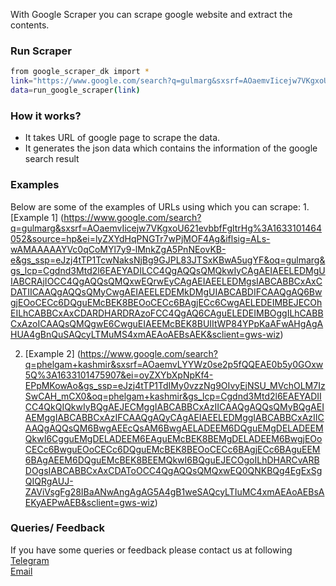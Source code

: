 With Google Scraper you can scrape google website and extract the contents.



### Run Scraper
```sh
from google_scraper_dk import *
link="https://www.google.com/search?q=gulmarg&sxsrf=AOaemvIicejw7VKgxoU621evbbfFgltrHg%3A1633101464052&source=hp&ei=lyZXYdHqPNGTr7wPjMOF4Ag&iflsig=ALs-wAMAAAAAYVc0qCoMYl7y9-lMnkZgA5PnNEovKB-e&gs_ssp=eJzj4tTP1TcwNaksNjBg9GJPL83JTSxKBwA5ugYF&oq=gulmarg&gs_lcp=Cgdnd3Mtd2l6EAEYADILCC4QgAQQsQMQkwIyCAgAEIAEELEDMgUIABCRAjIOCC4QgAQQsQMQxwEQrwEyCAgAEIAEELEDMgsIABCABBCxAxCDATIICAAQgAQQsQMyCwgAEIAEELEDEMkDMgUIABCABDIFCAAQgAQ6BwgjEOoCECc6DQguEMcBEK8BEOoCECc6BAgjECc6CwgAELEDEIMBEJECOhEILhCABBCxAxCDARDHARDRAzoFCC4QgAQ6CAguELEDEIMBOggILhCABBCxAzoICAAQsQMQgwE6CwguEIAEEMcBEK8BUIItWP84YPpKaAFwAHgAgAHUA4gBnQuSAQcyLTMuMS4xmAEAoAEBsAEK&sclient=gws-wiz"
data=run_google_scraper(link)
```

### How it works?
* It takes URL of google page to scrape the data.
* It generates the json data which contains the information of the google search result
​
​
### Examples
Below are some of the examples of URLs using which you can scrape:
1. 
[Example 1] (https://www.google.com/search?q=gulmarg&sxsrf=AOaemvIicejw7VKgxoU621evbbfFgltrHg%3A1633101464052&source=hp&ei=lyZXYdHqPNGTr7wPjMOF4Ag&iflsig=ALs-wAMAAAAAYVc0qCoMYl7y9-lMnkZgA5PnNEovKB-e&gs_ssp=eJzj4tTP1TcwNaksNjBg9GJPL83JTSxKBwA5ugYF&oq=gulmarg&gs_lcp=Cgdnd3Mtd2l6EAEYADILCC4QgAQQsQMQkwIyCAgAEIAEELEDMgUIABCRAjIOCC4QgAQQsQMQxwEQrwEyCAgAEIAEELEDMgsIABCABBCxAxCDATIICAAQgAQQsQMyCwgAEIAEELEDEMkDMgUIABCABDIFCAAQgAQ6BwgjEOoCECc6DQguEMcBEK8BEOoCECc6BAgjECc6CwgAELEDEIMBEJECOhEILhCABBCxAxCDARDHARDRAzoFCC4QgAQ6CAguELEDEIMBOggILhCABBCxAzoICAAQsQMQgwE6CwguEIAEEMcBEK8BUIItWP84YPpKaAFwAHgAgAHUA4gBnQuSAQcyLTMuMS4xmAEAoAEBsAEK&sclient=gws-wiz)

2. [Example 2] (https://www.google.com/search?q=phelgam+kashmir&sxsrf=AOaemvLYYWz0se2p5fQQEAE0b5y0GOxw5Q%3A1633101475907&ei=oyZXYbXpNpKf4-EPpMKowAo&gs_ssp=eJzj4tTP1TdIMy0vzzNg9OIvyEjNSU_MVchOLM7IzSwCAH_mCX0&oq=phelgam+kashmir&gs_lcp=Cgdnd3Mtd2l6EAEYADIICC4QkQIQkwIyBQgAEJECMggIABCABBCxAzIICAAQgAQQsQMyBQgAEIAEMggIABCABBCxAzIFCAAQgAQyCAgAEIAEELEDMggIABCABBCxAzIICAAQgAQQsQM6BwgAEEcQsAM6BwgAELADEEM6DQguEMgDELADEEMQkwI6CgguEMgDELADEEM6EAguEMcBEK8BEMgDELADEEM6BwgjEOoCECc6BwguEOoCECc6DQguEMcBEK8BEOoCECc6BAgjECc6BAguEEM6BAgAEEM6DQguEMcBEK8BEEMQkwI6BQguEJECOgoILhDHARCvARBDOgsIABCABBCxAxCDAToOCC4QgAQQsQMQxwEQ0QNKBQg4EgExSgQIQRgAUJ-ZAViVsgFg28IBaANwAngAgAG5A4gB1weSAQcyLTIuMC4xmAEAoAEBsAEKyAEPwAEB&sclient=gws-wiz)


### Queries/ Feedback
If you have some queries or feedback please contact us at following    
[Telegram](https://t.me/datakund)  
[Email](abhishek@datakund.com)